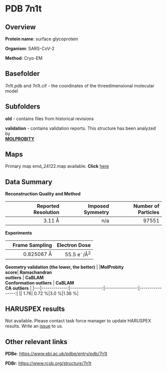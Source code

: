 # PDB 7n1t

## Overview

**Protein name**: surface glycoprotein

**Organism**: SARS-CoV-2

**Method**: Cryo-EM



## Basefolder

7n1t.pdb and 7n1t.cif - the coordinates of the threedimensional molecular model

## Subfolders



**old** - contains files from historical revisions

**validation** - contains validation reports. This structure has been analyzed by <br>  [**MOLPROBITY**](https://github.com/thorn-lab/coronavirus_structural_task_force/tree/master/pdb/surface_glycoprotein/SARS-CoV-2/7n1t/validation/molprobity)    



## Maps

Primary map emd_24122.map available. **Click** [here](http://ftp.wwpdb.org/pub/emdb/structures/EMD-24122/map/) 

## Data Summary
**Reconstruction Quality and Method**

|   | Reported Resolution | Imposed Symmetry | Number of Particles |
|---|-------------:|----------------:|--------------:|
|   |3.11 Å|n/a|97551|

**Experiments**

|   | Frame Sampling | Electron Dose |
|---|-------------:|----------------:|
|   |0.825067 Å|55.5 e<sup>-</sup>/Å<sup>2</sup>|

**Geometry validation (the lower, the better)**
|   |**MolProbity<br>score**| **Ramachandran<br>outliers** | **CaBLAM<br>Conformation outliers** | **CaBLAM<br>CA outliers** |
|---|-------------:|----------------:|----------------:|----------------:|
||  1.76|  0.72 %|3.0 %|1.36 %|

## HARUSPEX results

Not available. Please contact task force manager to update HARUSPEX results. Write an [issue](https://github.com/thorn-lab/coronavirus_structural_task_force/issues) to us.

## Other relevant links 
**PDBe**:  https://www.ebi.ac.uk/pdbe/entry/pdb/7n1t
 
**PDBr**: https://www.rcsb.org/structure/7n1t 
